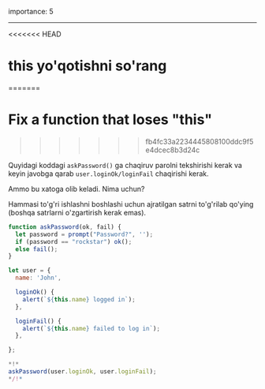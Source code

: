 importance: 5

---

<<<<<<< HEAD
# this yo'qotishni so'rang
=======
# Fix a function that loses "this"
>>>>>>> fb4fc33a2234445808100ddc9f5e4dcec8b3d24c

Quyidagi koddagi `askPassword()` ga chaqiruv parolni tekshirishi kerak va keyin javobga qarab `user.loginOk/loginFail` chaqirishi kerak.

Ammo bu xatoga olib keladi. Nima uchun?

Hammasi to'g'ri ishlashni boshlashi uchun ajratilgan satrni to'g'rilab qo'ying (boshqa satrlarni o'zgartirish kerak emas).

```js run
function askPassword(ok, fail) {
  let password = prompt("Password?", '');
  if (password == "rockstar") ok();
  else fail();
}

let user = {
  name: 'John',

  loginOk() {
    alert(`${this.name} logged in`);
  },

  loginFail() {
    alert(`${this.name} failed to log in`);
  },

};

*!*
askPassword(user.loginOk, user.loginFail);
*/!*
```
